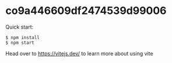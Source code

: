 # co9a446609df2474539d99006

Quick start:

```
$ npm install
$ npm start
````

Head over to https://vitejs.dev/ to learn more about using vite